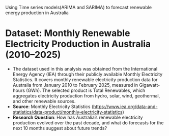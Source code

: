 Using Time series models(ARIMA and SARIMA) to forecast renewable energy production in Australia

# Dataset: Monthly Renewable Electricity Production in Australia (2010–2025)
- The dataset used in this analysis was obtained from the International Energy Agency (IEA) through their publicly available Monthly Electricity Statistics. It covers monthly renewable electricity production data for Australia from January 2010 to February 2025, measured in Gigawatt-hours (GWh). The selected product is Total Renewables, which aggregates electricity production from hydro, solar, wind, geothermal, and other renewable sources.
- **Source**: Monthly Electricity Statistics (https://www.iea.org/data-and-statistics/data-product/monthly-electricity-statistics)
- **Research Question**: How has Australia’s renewable electricity production evolved over the past decade, and what do forecasts for the next 10 months suggest about future trends?
